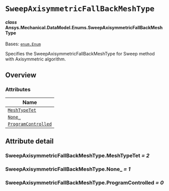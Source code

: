 # `SweepAxisymmetricFallBackMeshType`

<a id="ansys.mechanical.stubs.v242.Ansys.Mechanical.DataModel.Enums.SweepAxisymmetricFallBackMeshType"></a>

#### *class* Ansys.Mechanical.DataModel.Enums.SweepAxisymmetricFallBackMeshType

Bases: [`enum.Enum`](https://docs.python.org/3/library/enum.html#enum.Enum)

Specifies the SweepAxisymmetricFallBackMeshType for Sweep method with Axisymmetric algorithm.

<!-- !! processed by numpydoc !! -->

<a id="overview"></a>

## Overview

### Attributes

| Name |
| ----------------------------------------------------------------------------- |
| [`MeshTypeTet`](#SweepAxisymmetricFallBackMeshType.MeshTypeTet) |
| [`None_`](#SweepAxisymmetricFallBackMeshType.None_) |
| [`ProgramControlled`](#SweepAxisymmetricFallBackMeshType.ProgramControlled) |

<a id="attribute-detail"></a>

## Attribute detail

<a id="SweepAxisymmetricFallBackMeshType.MeshTypeTet"></a>

### SweepAxisymmetricFallBackMeshType.MeshTypeTet *= 2*

<a id="SweepAxisymmetricFallBackMeshType.None_"></a>

### SweepAxisymmetricFallBackMeshType.None_ *= 1*

<a id="SweepAxisymmetricFallBackMeshType.ProgramControlled"></a>

### SweepAxisymmetricFallBackMeshType.ProgramControlled *= 0*


